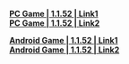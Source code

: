 **[PC Game | 1.1.52 | Link1](https://autopatchcn.bhsr.com/client/beta/20230611100441_R5I25ddLe5kkx3MT/StarRail_1.1.52.zip)**   
**[PC Game | 1.1.52 | Link2](https://bhrpg-prod.oss-accelerate.aliyuncs.com/client/beta/20230611100441_R5I25ddLe5kkx3MT/StarRail_1.1.52.zip)**

**[Android Game | 1.1.52 | Link1](https://autopatchcn.bhsr.com/client/beta/20230611100441_R5I25ddLe5kkx3MT/StarRail_1.1.52.apk)**   
**[Android Game | 1.1.52 | Link2](https://bhrpg-prod.oss-accelerate.aliyuncs.com/client/beta/20230611100441_R5I25ddLe5kkx3MT/StarRail_1.1.52.apk)**